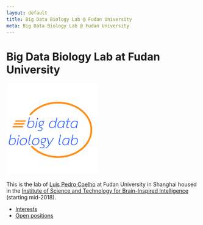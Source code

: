 ```yaml
---
layout: default
title: Big Data Biology Lab @ Fudan University
meta: Big Data Biology Lab @ Fudan University
---
```


# Big Data Biology Lab at Fudan University

![Big Data Biology Logo](images/big-data-biology-circle.png)

This is the lab of [Luis Pedro Coelho](http://luispedro.org) at Fudan
University in Shanghai housed in the [Institute of Science and Technology for
Brain-Inspired Intelligence](http://istbi.fudan.edu.cn) (starting mid-2018).

- [Interests](interests.html)
- [Open positions](positions.html)
